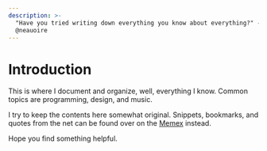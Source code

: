 ```yaml
---
description: >-
  "Have you tried writing down everything you know about everything?" -
  @neauoire
---
```


# Introduction

This is where I document and organize, well, everything I know. Common topics are programming, design, and music.

I try to keep the contents here somewhat original. Snippets, bookmarks, and quotes from the net can be found over on the [Memex](https://dotcli.github.io/memex/) instead.

Hope you find something helpful.
